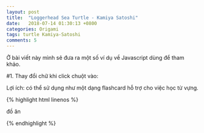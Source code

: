 ```yaml
---
layout: post
title:  "Loggerhead Sea Turtle - Kamiya Satoshi"
date:   2018-07-14 01:30:13 +0800
categories: Origami
tags: turtle Kamiya-Satoshi
comments: 5
---
```

Ở bài viết này mình sẽ đưa ra một số ví dụ về Javascript dùng để tham khảo.

#1. Thay đổi chữ khi click chuột vào:

Lợi ích: có thể sử dụng như một dạng flashcard hỗ trợ cho việc học từ vựng.

{% highlight html linenos %}
<p id="demo" onclick="myFunction('đồ ăn', 'tabemono')">đồ ăn</p>

<script>
function myFunction(word1, word2) {
  var text;
  if (document.getElementById("demo").innerHTML == word1){
    document.getElementById("demo").innerHTML = word2;
  }
  else
  {
    document.getElementById("demo").innerHTML = word1;
  }
}
</script>

</body>
</html>
{% endhighlight %}
